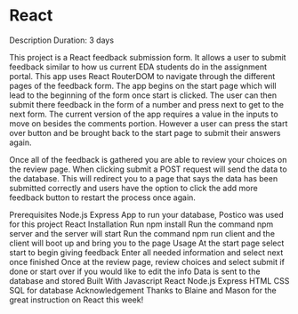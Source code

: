 # React

Description
Duration: 3 days

This project is a React feedback submission form. It allows a user to submit feedback similar to how us current EDA students do in the assignment portal. This app uses React RouterDOM to navigate through the different pages of the feedback form. The app begins on the start page which will lead to the beginning of the form once start is clicked. The user can then submit there feedback in the form of a number and press next to get to the next form. The current version of the app requires a value in the inputs to move on besides the comments portion. However a user can press the start over button and be brought back to the start page to submit their answers again.

Once all of the feedback is gathered you are able to review your choices on the review page. When clicking submit a POST request will send the data to the database. This will redirect you to a page that says the data has been submitted correctly and users have the option to click the add more feedback button to restart the process once again.

Prerequisites
Node.js
Express
App to run your database, Postico was used for this project
React
Installation
Run npm install
Run the command npm server and the server will start
Run the command npm run client and the client will boot up and bring you to the page
Usage
At the start page select start to begin giving feedback
Enter all needed information and select next once finished
Once at the review page, review choices and select submit if done or start over if you would like to edit the info
Data is sent to the database and stored
Built With
Javascript
React
Node.js
Express
HTML
CSS
SQL for database
Acknowledgement
Thanks to Blaine and Mason for the great instruction on React this week!
